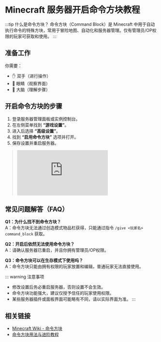 # Minecraft 服务器开启命令方块教程

:::tip 什么是命令方块？
命令方块（Command Block）是 Minecraft 中用于自动执行命令的特殊方块，常用于冒险地图、自动化和服务器管理。仅有管理员/OP权限的玩家可获取和使用。
:::

## 准备工作
你需要：
- ✋ 双手（进行操作）
- 👀 眼睛（观察界面）
- 🧠 大脑（理解步骤）


## 开启命令方块的步骤
1. 登录服务器管理面板或实例控制台。
2. 在左侧菜单找到 **“游戏设置”**。
3. 进入后选择 **“高级设置”**。
4. 找到 **“启用命令方块”** 选项并打开。
5. 保存设置并重启服务器。

> ![操作示意图](https://doc.liuliyue.cn/server/index.php?s=/api/attachment/visitFile&sign=d6c437f34a21de8dec1b49e982da5ee5)


## 常见问题解答（FAQ）

**Q1：为什么找不到命令方块？**  
A：命令方块无法通过创造模式物品栏获得，只能通过指令 `/give <玩家名> command_block` 获取。

**Q2：开启后依然无法使用命令方块？**  
A：请确认服务器已重启，并且你拥有管理员/OP权限。

**Q3：命令方块可以在生存模式下使用吗？**  
A：命令方块只能由拥有权限的玩家放置和编辑，普通玩家无法直接使用。


::: warning 注意事项
- 修改设置后务必重启服务器，否则设置不会生效。
- 命令方块功能强大，建议仅授予信任的玩家使用权限。
- 某些服务器插件或面板界面可能略有不同，请以实际界面为准。
:::

## 相关链接
- [Minecraft Wiki - 命令方块](https://minecraft.fandom.com/zh/wiki/%E5%91%BD%E4%BB%A4%E6%96%B9%E5%9D%97)
- [命令方块用法与进阶教程](https://www.mcbbs.net/thread-104099-1-1.html)